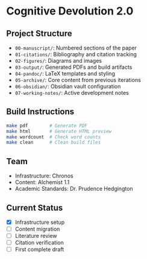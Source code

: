 # Cognitive Devolution 2.0

## Project Structure
- `00-manuscript/`: Numbered sections of the paper
- `01-citations/`: Bibliography and citation tracking
- `02-figures/`: Diagrams and images
- `03-output/`: Generated PDFs and build artifacts
- `04-pandoc/`: LaTeX templates and styling
- `05-archive/`: Core content from previous iterations
- `06-obsidian/`: Obsidian vault configuration
- `07-working-notes/`: Active development notes

## Build Instructions
```bash
make pdf        # Generate PDF
make html       # Generate HTML preview
make wordcount  # Check word counts
make clean      # Clean build files
```

## Team
- Infrastructure: Chronos
- Content: Alchemist 1.1
- Academic Standards: Dr. Prudence Hedgington

## Current Status
- [x] Infrastructure setup
- [ ] Content migration
- [ ] Literature review
- [ ] Citation verification
- [ ] First complete draft
